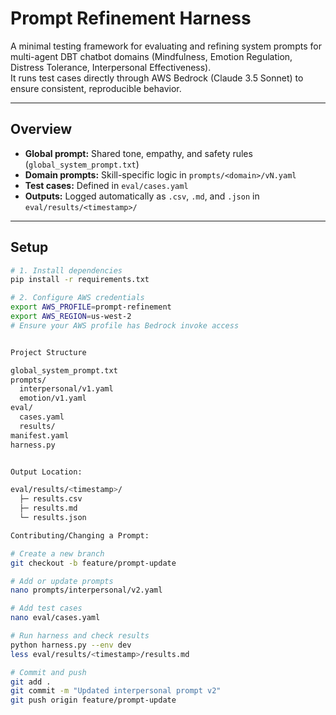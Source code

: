 # Prompt Refinement Harness

A minimal testing framework for evaluating and refining system prompts for multi-agent DBT chatbot domains (Mindfulness, Emotion Regulation, Distress Tolerance, Interpersonal Effectiveness).  
It runs test cases directly through AWS Bedrock (Claude 3.5 Sonnet) to ensure consistent, reproducible behavior.

---

## Overview

- **Global prompt:** Shared tone, empathy, and safety rules (`global_system_prompt.txt`)
- **Domain prompts:** Skill-specific logic in `prompts/<domain>/vN.yaml`
- **Test cases:** Defined in `eval/cases.yaml`
- **Outputs:** Logged automatically as `.csv`, `.md`, and `.json` in `eval/results/<timestamp>/`

---

## Setup

```bash
# 1. Install dependencies
pip install -r requirements.txt

# 2. Configure AWS credentials
export AWS_PROFILE=prompt-refinement
export AWS_REGION=us-west-2
# Ensure your AWS profile has Bedrock invoke access


Project Structure 

global_system_prompt.txt
prompts/
  interpersonal/v1.yaml
  emotion/v1.yaml
eval/
  cases.yaml
  results/
manifest.yaml
harness.py


Output Location:

eval/results/<timestamp>/
  ├─ results.csv
  ├─ results.md
  └─ results.json

Contributing/Changing a Prompt:

# Create a new branch
git checkout -b feature/prompt-update

# Add or update prompts
nano prompts/interpersonal/v2.yaml

# Add test cases
nano eval/cases.yaml

# Run harness and check results
python harness.py --env dev
less eval/results/<timestamp>/results.md

# Commit and push
git add .
git commit -m "Updated interpersonal prompt v2"
git push origin feature/prompt-update

